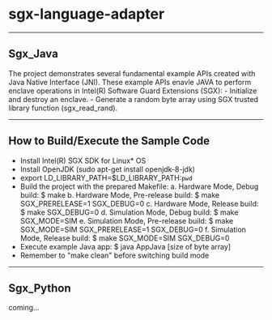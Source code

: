 # sgx-language-adapter

-------------------
Sgx_Java
-------------------
The project demonstrates several fundamental example APIs created with Java Native Interface (JNI).
These example APIs enavle JAVA to perform enclave operations in Intel(R) Software Guard Extensions (SGX):
    - Initialize and destroy an enclave.
    - Generate a random byte array using SGX trusted library function (sgx_read_rand).

------------------------------------
How to Build/Execute the Sample Code
------------------------------------
- Install Intel(R) SGX SDK for Linux* OS
- Install OpenJDK (sudo apt-get install openjdk-8-jdk)
- export LD_LIBRARY_PATH=$LD_LIBRARY_PATH:`pwd`
- Build the project with the prepared Makefile:
    a. Hardware Mode, Debug build:
        $ make
    b. Hardware Mode, Pre-release build:
        $ make SGX_PRERELEASE=1 SGX_DEBUG=0
    c. Hardware Mode, Release build:
        $ make SGX_DEBUG=0
    d. Simulation Mode, Debug build:
        $ make SGX_MODE=SIM
    e. Simulation Mode, Pre-release build:
        $ make SGX_MODE=SIM SGX_PRERELEASE=1 SGX_DEBUG=0
    f. Simulation Mode, Release build:
        $ make SGX_MODE=SIM SGX_DEBUG=0
- Execute example Java app:
    $ java AppJava [size of byte array]
- Remember to "make clean" before switching build mode

-------------------
Sgx_Python
-------------------
coming...
